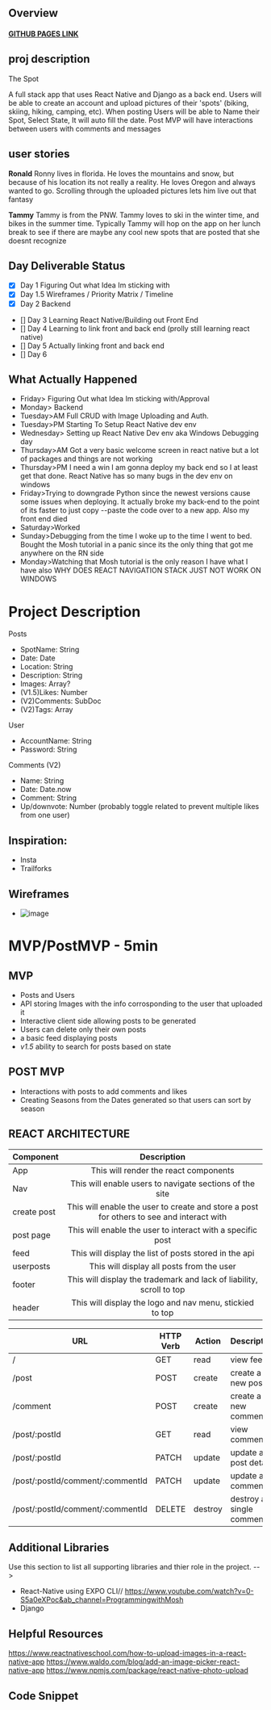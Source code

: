 ## **Overview**
#### [GITHUB PAGES LINK]()
<!-- ![image](image file) -->

## proj description

The Spot

A full stack app that uses React Native and Django as a back end. Users will be able to create an account and upload pictures of their 'spots' (biking, skiing, hiking, camping, etc). When posting Users will be able to Name their Spot, Select State, It will auto fill the date. Post MVP will have interactions between users with comments and messages

## user stories

**Ronald** Ronny lives in florida. He loves the mountains and snow, but  because of his location its not really a reality. He loves Oregon and always wanted to go. Scrolling through the uploaded pictures lets him live out that fantasy


**Tammy** Tammy is from the PNW. Tammy loves to ski in the winter time, and bikes in the summer time. Typically Tammy will hop on the app on her lunch break to see if there are maybe any cool new spots that are posted that she doesnt recognize

## Day	Deliverable	Status
- [X] Day 1	Figuring Out what Idea Im sticking with
- [X] Day 1.5	Wireframes / Priority Matrix / Timeline
- [X] Day 2	Backend
- [] Day 3	Learning React Native/Building out Front End
- [] Day 4	Learning to link front and back end (prolly still learning react native)
- [] Day 5  Actually linking front and back end
- [] Day 6  


## What Actually Happened
-  Friday>	Figuring Out what Idea Im sticking with/Approval
-  Monday> Backend
-  Tuesday>AM	Full CRUD with Image Uploading and Auth.
-  Tuesday>PM Starting To Setup React Native dev env 
-  Wednesday> Setting up React Native Dev env aka Windows Debugging day
-  Thursday>AM Got a very basic welcome screen in react native but a lot of packages and things are not working
-  Thursday>PM I need a win I am gonna deploy my back end so I at least get that done. React Native has so many bugs in the dev env on windows
-  Friday>Trying to downgrade Python since the newest versions cause some issues when deploying. It actually broke my back-end to the point of its faster to just copy --paste the code over to a new app. Also my front end died
-  Saturday>Worked
-  Sunday>Debugging from the time I woke up to the time I went to bed. Bought the Mosh tutorial in a panic since its the only thing that got me anywhere on the RN side
-  Monday>Watching that Mosh tutorial is the only reason I have what I have also WHY DOES REACT NAVIGATION STACK JUST NOT WORK ON WINDOWS

# Project Description

Posts 
- SpotName: String
- Date: Date
- Location: String
- Description: String
- Images: Array?
- (V1.5)Likes: Number
- (V2)Comments: SubDoc
- (V2)Tags: Array

User
- AccountName: String
- Password: String




Comments (V2)
- Name: String
- Date: Date.now
- Comment: String
- Up/downvote: Number (probably toggle related to prevent multiple likes from one user)




## Inspiration:
- Insta
- Trailforks



## Wireframes
<!-- Upload images of wireframe to cloudinary and add the link here with a description of the specific wireframe. Do not include the actual image and have it render on the page. -->


- ![image](/planning/wireframeCapstone.png)


<!--
 -->
# MVP/PostMVP - 5min
## MVP
- Posts and Users
- API storing Images with the info corrosponding to the user that uploaded it
- Interactive client side allowing posts to be generated
- Users can delete only their own posts
- a basic feed displaying posts
- *v1.5* ability to search for posts based on state

## POST MVP
- Interactions with posts to add comments and likes
- Creating Seasons from the Dates generated so that users can sort by season

## REACT ARCHITECTURE
| Component | Description | 
| --------- | :---------: |  
| App       | This will render the react components | 
| Nav       | This will enable users to navigate sections of the site                | 
| create post | This will enable the user to create and store a post for others to see and interact with |
| post page | This will enable the user to interact with a specific post  |
| feed      | This will display the list of posts stored in the api |
| userposts | This will display all posts from the user |
| footer | This will display the trademark and lack of liability, scroll to top |
| header | This will display the logo and nav menu, stickied to top |


| **URL**     | **HTTP Verb** | **Action** | **Description**             |
| ----------- | ------------- | -------------- | ---------------------- |
| /    | GET           |   read         | view feed       |
| /post     | POST     |    create          | create a new post     |
| /comment  | POST          |    create            | create a new comment     |
| /post/:postId | GET           |    read            | view comments     |
| /post/:postId | PATCH           |    update            | update a post detail  |
| /post/:postId/comment/:commentId | PATCH           |    update            | update a comment  |
| /post/:postId/comment/:commentId | DELETE        |    destroy            | destroy a single comment |


## Additional Libraries
Use this section to list all supporting libraries and thier role in the project. -->
- React-Native using EXPO CLI// https://www.youtube.com/watch?v=0-S5a0eXPoc&ab_channel=ProgrammingwithMosh
- Django

## Helpful Resources
https://www.reactnativeschool.com/how-to-upload-images-in-a-react-native-app
https://www.waldo.com/blog/add-an-image-picker-react-native-app
https://www.npmjs.com/package/react-native-photo-upload
## Code Snippet
